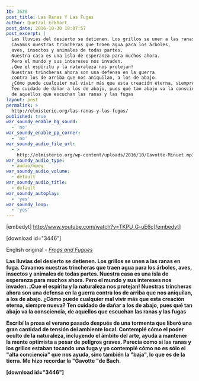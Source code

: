 ```yaml
---
ID: 3626
post_title: Las Ranas Y Las Fugas
author: Quetzal Eckhart
post_date: 2016-10-30 18:07:57
post_excerpt: |
  Las lluvias del desierto se detienen. Los grillos se unen a las ranas en fuga.
  Cavamos nuestras trincheras que traen agua para los árboles,
  aves, insectos y animales de todas partes.
  Nuestra casa es una isla de esperanza para muchos ahora.
  Pero el mundo y sus intereses nos invaden.
  ¡Que el espíritu y la naturaleza nos protejan!
  Nuestras trincheras ahora son una defensa en la guerra
  contra los de arriba que nos aniquilan, a los de abajo.
  ¿Cómo puede cualquier mal vivir más que esta creación eterna, siempre nueva?
  Ten cuidado de dañar a los de abajo, pues qué tan abajo va la consciencia,
  de aquellos que escuchan las ranas y las fugas
layout: post
permalink: >
  http://elmisterio.org/las-ranas-y-las-fugas/
published: true
war_soundy_enable_bg_sound:
  - 'no'
war_soundy_enable_pp_corner:
  - 'no'
war_soundy_audio_file_url:
  - >
    http://elmisterio.org/wp-content/uploads/2016/10/Gavotte-Minuet.mp3
war_soundy_audio_type:
  - audio/mpeg
war_soundy_audio_volume:
  - default
war_soundy_audio_title:
  - default
war_soundy_autoplay:
  - 'yes'
war_soundy_loop:
  - 'yes'
---
```

[embedyt] http://www.youtube.com/watch?v=TKPU_G-uE6c[/embedyt]



[download id="3446"]


English original - <em><a href="http://elmisterio.org/frogs-and-fugues-audio/">Frogs and Fugues</a></em><strong>



Las lluvias del desierto se detienen. Los grillos se unen a las ranas en fuga.
Cavamos nuestras trincheras que traen agua para los árboles,
aves, insectos y animales de todas partes.
Nuestra casa es una isla de esperanza para muchos ahora.
Pero el mundo y sus intereses nos invaden.
¡Que el espíritu y la naturaleza nos protejan!
Nuestras trincheras ahora son una defensa en la guerra
contra los de arriba que nos aniquilan, a los de abajo.
¿Cómo puede cualquier mal vivir más que esta creación eterna, siempre nueva?
Ten cuidado de dañar a los de abajo, pues qué tan abajo va la consciencia,
de aquellos que escuchan las ranas y las fugas

Escribí la prosa el verano pasado después de una tormenta que liberó una gran cantidad de tensión del ambiente local. Contemplé cómo el poder oculto de la naturaleza, incluyendo el ámbito del arte, ayuda a mantener la mente optimista a pesar de peligros graves. Parecía como si las ranas y los grillos estaban tocando una fuga y yo contemplé cómo no es sólo el "alta conciencia" que nos ayuda, sino también la "baja", lo que es de la tierra. Me hizo recordar la "Gavotte "de Bach.


[download id="3446"]